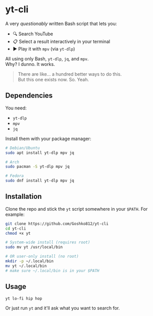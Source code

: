 # yt-cli

A very *questionably* written Bash script that lets you:

- 🔍 Search YouTube  
- 📋 Select a result interactively in your terminal  
- ▶️ Play it with `mpv` (via `yt-dlp`)  

All using only Bash, `yt-dlp`, `jq`, and `mpv`.  
Why? I dunno. It works.

> There are like... a hundred better ways to do this.  
> But this one exists now. So. Yeah.

## Dependencies

You need:
- `yt-dlp`
- `mpv`
- `jq`

Install them with your package manager:

```bash
# Debian/Ubuntu
sudo apt install yt-dlp mpv jq

# Arch
sudo pacman -S yt-dlp mpv jq

# Fedora
sudo dnf install yt-dlp mpv jq
```

## Installation

Clone the repo and stick the `yt` script somewhere in your `$PATH`. For example:

```bash
git clone https://github.com/Goshko812/yt-cli
cd yt-cli
chmod +x yt

# System-wide install (requires root)
sudo mv yt /usr/local/bin

# OR user-only install (no root)
mkdir -p ~/.local/bin
mv yt ~/.local/bin
# make sure ~/.local/bin is in your $PATH
```

## Usage

```bash
yt lo-fi hip hop
```

Or just run `yt` and it'll ask what you want to search for.
